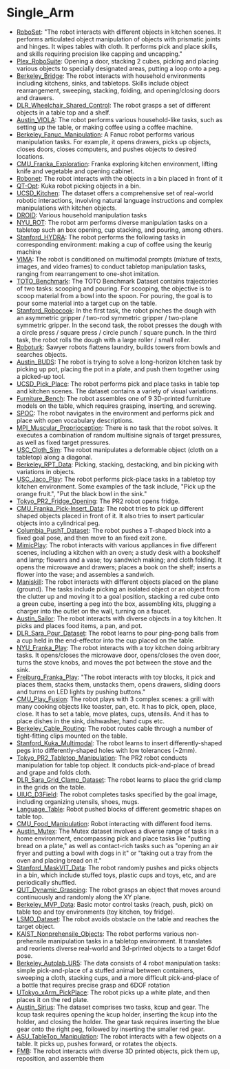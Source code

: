 # Single_Arm

- [RoboSet](https://github.com/youliangtan/oxe_contrib/tree/main/pages/datasets/roboset.md): "The robot interacts with different objects in kitchen scenes. It performs articulated object manipulation of objects with prismatic joints and hinges. It wipes tables with cloth. It performs pick and place skills, and skills requiring precision like capping and uncapping."
- [Plex_RoboSuite](https://github.com/youliangtan/oxe_contrib/tree/main/pages/datasets/plex_robosuite.md): Opening a door, stacking 2 cubes, picking and placing various objects to specially designated areas, putting a loop onto a peg.
- [Berkeley_Bridge](https://github.com/youliangtan/oxe_contrib/tree/main/pages/datasets/bridge.md): The robot interacts with household environments including kitchens, sinks, and tabletops. Skills include object rearrangement, sweeping, stacking, folding, and opening/closing doors and drawers. 
- [DLR_Wheelchair_Shared_Control](https://github.com/youliangtan/oxe_contrib/tree/main/pages/datasets/dlr_edan_shared_control_converted_externally_to_rlds.md): The robot grasps a set of different objects in a table top and a shelf. 
- [Austin_VIOLA](https://github.com/youliangtan/oxe_contrib/tree/main/pages/datasets/viola.md): The robot performs various household-like tasks, such as setting up the table, or making coffee using a coffee machine. 
- [Berkeley_Fanuc_Manipulation](https://github.com/youliangtan/oxe_contrib/tree/main/pages/datasets/berkeley_fanuc_manipulation.md): A Fanuc robot performs various manipulation tasks. For example, it opens drawers, picks up objects, closes doors, closes computers, and pushes objects to desired locations.
- [CMU_Franka_Exploration](https://github.com/youliangtan/oxe_contrib/tree/main/pages/datasets/cmu_franka_exploration_dataset_converted_externally_to_rlds.md): Franka exploring kitchen environment, lifting knife and vegetable and opening cabinet.
- [Robonet](https://github.com/youliangtan/oxe_contrib/tree/main/pages/datasets/robo_net.md): The robot interacts with the objects in a bin placed in front of it
- [QT-Opt](https://github.com/youliangtan/oxe_contrib/tree/main/pages/datasets/kuka.md): Kuka robot picking objects in a bin.
- [UCSD_Kitchen](https://github.com/youliangtan/oxe_contrib/tree/main/pages/datasets/ucsd_kitchen_dataset_converted_externally_to_rlds.md): The dataset offers a comprehensive set of real-world robotic interactions, involving natural language instructions and complex manipulations with kitchen objects.
- [DROID](https://github.com/youliangtan/oxe_contrib/tree/main/pages/datasets/droid.md): Various household manipulation tasks
- [NYU_ROT](https://github.com/youliangtan/oxe_contrib/tree/main/pages/datasets/nyu_rot_dataset_converted_externally_to_rlds.md): The robot arm performs diverse manipulation tasks on a tabletop such an box opening, cup stacking, and pouring, among others. 
- [Stanford_HYDRA](https://github.com/youliangtan/oxe_contrib/tree/main/pages/datasets/stanford_hydra_dataset_converted_externally_to_rlds.md): The robot performs the following tasks in corresponding environment: making a cup of coffee using the keurig machine
- [VIMA](https://github.com/youliangtan/oxe_contrib/tree/main/pages/datasets/vima.md): The robot is conditioned on multimodal prompts (mixture of texts, images, and video frames) to conduct tabletop manipulation tasks, ranging from rearrangement to one-shot imitation.
- [TOTO_Benchmark](https://github.com/youliangtan/oxe_contrib/tree/main/pages/datasets/toto.md): The TOTO Benchmark Dataset contains trajectories of two tasks: scooping and pouring. For scooping, the objective is to scoop material from a bowl into the spoon. For pouring, the goal is to pour some material into a target cup on the table. 
- [Stanford_Robocook](https://github.com/youliangtan/oxe_contrib/tree/main/pages/datasets/stanford_robocook_converted_externally_to_rlds.md): In the first task, the robot pinches the dough with an asymmetric gripper / two-rod symmetric gripper / two-plane symmetric gripper. In the second task, the robot presses the dough with a circle press / square press / circle punch / square punch. In the third task, the robot rolls the dough with a large roller / small roller.
- [Roboturk](https://github.com/youliangtan/oxe_contrib/tree/main/pages/datasets/roboturk.md): Sawyer robots flattens laundry, builds towers from bowls and searches objects.
- [Austin_BUDS](https://github.com/youliangtan/oxe_contrib/tree/main/pages/datasets/austin_buds_dataset_converted_externally_to_rlds.md): The robot is trying to solve a long-horizon kitchen task by picking up pot, placing the pot in a plate, and push them together using a picked-up tool.
- [UCSD_Pick_Place](https://github.com/youliangtan/oxe_contrib/tree/main/pages/datasets/ucsd_pick_and_place_dataset_converted_externally_to_rlds.md): The robot performs pick and place tasks in table top and kitchen scenes. The dataset contains a variety of visual variations.
- [Furniture_Bench](https://github.com/youliangtan/oxe_contrib/tree/main/pages/datasets/furniture_bench_dataset_converted_externally_to_rlds.md): The robot assembles one of 9 3D-printed furniture models on the table, which requires grasping, inserting, and screwing.
- [SPOC](https://github.com/youliangtan/oxe_contrib/tree/main/pages/datasets/spoc.md): The robot navigates in the environment and performs pick and place with open vocabulary descriptions.
- [MPI_Muscular_Proprioception](https://github.com/youliangtan/oxe_contrib/tree/main/pages/datasets/mpi_muscular_proprioception.md): There is no task that the robot solves. It executes a combination of random multisine signals of target pressures, as well as fixed target pressures.
- [USC_Cloth_Sim](https://github.com/youliangtan/oxe_contrib/tree/main/pages/datasets/usc_cloth_sim_converted_externally_to_rlds.md): The robot manipulates a deformable object (cloth on a tabletop) along a diagonal.
- [Berkeley_RPT_Data](https://github.com/youliangtan/oxe_contrib/tree/main/pages/datasets/berkeley_rpt_converted_externally_to_rlds.md): Picking, stacking, destacking, and bin picking with variations in objects.
- [USC_Jaco_Play](https://github.com/youliangtan/oxe_contrib/tree/main/pages/datasets/jaco_play.md): The robot performs pick-place tasks in a tabletop toy kitchen environment. Some examples of the task include, "Pick up the orange fruit.", "Put the black bowl in the sink."
- [Tokyo_PR2_Fridge_Opening](https://github.com/youliangtan/oxe_contrib/tree/main/pages/datasets/utokyo_pr2_opening_fridge_converted_externally_to_rlds.md): The PR2 robot opens fridge.
- [CMU_Franka_Pick-Insert_Data](https://github.com/youliangtan/oxe_contrib/tree/main/pages/datasets/iamlab_cmu_pickup_insert_converted_externally_to_rlds.md): The robot tries to pick up different shaped objects placed in front of it. It also tries to insert particular objects into a cylindrical peg.
- [Columbia_PushT_Dataset](https://github.com/youliangtan/oxe_contrib/tree/main/pages/datasets/columbia_cairlab_pusht_real.md): The robot pushes a T-shaped block into a fixed goal pose, and then move to an fixed exit zone.
- [MimicPlay](https://github.com/youliangtan/oxe_contrib/tree/main/pages/datasets/mimicplay.md): The robot interacts with various appliances in five different scenes, including a kitchen with an oven; a study desk with a bookshelf and lamp; flowers and a vase; toy sandwich making; and cloth folding. It opens the microwave and drawers; places a book on the shelf; inserts a flower into the vase; and assembles a sandwich.
- [Maniskill](https://github.com/youliangtan/oxe_contrib/tree/main/pages/datasets/maniskill_dataset_converted_externally_to_rlds.md): The robot interacts with different objects placed on the plane (ground). The tasks include picking an isolated object or an object from the clutter up and moving it to a goal position, stacking a red cube onto a green cube, inserting a peg into the box, assembling kits, plugging a charger into the outlet on the wall, turning on a faucet.
- [Austin_Sailor](https://github.com/youliangtan/oxe_contrib/tree/main/pages/datasets/austin_sailor_dataset_converted_externally_to_rlds.md): The robot interacts with diverse objects in a toy kitchen. It picks and places food items, a pan, and pot.
- [DLR_Sara_Pour_Dataset](https://github.com/youliangtan/oxe_contrib/tree/main/pages/datasets/dlr_sara_pour_converted_externally_to_rlds.md): The robot learns to pour ping-pong balls from a cup held in the end-effector into the cup placed on the table.
- [NYU_Franka_Play](https://github.com/youliangtan/oxe_contrib/tree/main/pages/datasets/nyu_franka_play_dataset_converted_externally_to_rlds.md): The robot interacts with a toy kitchen doing arbitrary tasks. It opens/closes the microwave door, opens/closes the oven door, turns the stove knobs, and moves the pot between the stove and the sink.
- [Freiburg_Franka_Play](https://github.com/youliangtan/oxe_contrib/tree/main/pages/datasets/taco_play.md): "The robot interacts with toy blocks, it pick and places them, stacks them, unstacks them, opens drawers, sliding doors and turrns on LED lights by pushing buttons."
- [CMU_Play_Fusion](https://github.com/youliangtan/oxe_contrib/tree/main/pages/datasets/cmu_play_fusion.md): The robot plays with 3 complex scenes: a grill with many cooking objects like toaster, pan, etc. It has to pick, open, place, close. It  has to set a table, move plates, cups, utensils. And it has to place dishes in the sink, dishwasher, hand cups etc. 
- [Berkeley_Cable_Routing](https://github.com/youliangtan/oxe_contrib/tree/main/pages/datasets/berkeley_cable_routing.md): The robot routes cable through a number of tight-fitting clips mounted on the table.
- [Stanford_Kuka_Multimodal](https://github.com/youliangtan/oxe_contrib/tree/main/pages/datasets/stanford_kuka_multimodal_dataset_converted_externally_to_rlds.md): The robot learns to insert differently-shaped pegs into differently-shaped holes with low tolerances (~2mm).
- [Tokyo_PR2_Tabletop_Manipulation](https://github.com/youliangtan/oxe_contrib/tree/main/pages/datasets/utokyo_pr2_tabletop_manipulation_converted_externally_to_rlds.md): The PR2 robot conducts manipulation for table top object. It conducts pick-and-place of bread and grape and folds cloth.
- [DLR_Sara_Grid_Clamp_Dataset](https://github.com/youliangtan/oxe_contrib/tree/main/pages/datasets/dlr_sara_grid_clamp_converted_externally_to_rlds.md): The robot learns to place the grid clamp in the grids on the table.
- [UIUC_D3Field](https://github.com/youliangtan/oxe_contrib/tree/main/pages/datasets/uiuc_d3field.md): The robot completes tasks specified by the goal image, including organizing utensils, shoes, mugs.
- [Language_Table](https://github.com/youliangtan/oxe_contrib/tree/main/pages/datasets/language_table.md): Robot pushed blocks of different geometric shapes on table top.
- [CMU_Food_Manipulation](https://github.com/youliangtan/oxe_contrib/tree/main/pages/datasets/cmu_food_manipulation.md): Robot interacting with different food items.
- [Austin_Mutex](https://github.com/youliangtan/oxe_contrib/tree/main/pages/datasets/utaustin_mutex.md): The Mutex dataset involves a diverse range of tasks in a home environment, encompassing pick and place tasks like "putting bread on a plate," as well as contact-rich tasks such as "opening an air fryer and putting a bowl with dogs in it" or "taking out a tray from the oven and placing bread on it."
- [Stanford_MaskVIT_Data](https://github.com/youliangtan/oxe_contrib/tree/main/pages/datasets/stanford_mask_vit_converted_externally_to_rlds.md): The robot randomly pushes and picks objects in a bin, which include stuffed toys, plastic cups and toys, etc, and are periodically shuffled.
- [QUT_Dynamic_Grasping](https://github.com/youliangtan/oxe_contrib/tree/main/pages/datasets/qut_dynamic_grasping.md): The robot grasps an object that moves around continuously and randomly along the XY plane. 
- [Berkeley_MVP_Data](https://github.com/youliangtan/oxe_contrib/tree/main/pages/datasets/berkeley_mvp_converted_externally_to_rlds.md): Basic motor control tasks (reach, push, pick) on table top and toy environments (toy kitchen, toy fridge).
- [LSMO_Dataset](https://github.com/youliangtan/oxe_contrib/tree/main/pages/datasets/tokyo_u_lsmo_converted_externally_to_rlds.md): The robot avoids obstacle on the table and reaches the target object.
- [KAIST_Nonprehensile_Objects](https://github.com/youliangtan/oxe_contrib/tree/main/pages/datasets/kaist_nonprehensile_converted_externally_to_rlds.md): The robot performs various non-prehensile manipulation tasks in a tabletop environment. It translates and reorients diverse real-world and 3d-printed objects to a target 6dof pose.
- [Berkeley_Autolab_UR5](https://github.com/youliangtan/oxe_contrib/tree/main/pages/datasets/berkeley_autolab_ur5.md): The data consists of 4 robot manipulation tasks: simple pick-and-place of a stuffed animal between containers, sweeping a cloth, stacking cups, and a more difficult pick-and-place of a bottle that requires precise grasp and 6DOF rotation
- [UTokyo_xArm_PickPlace](https://github.com/youliangtan/oxe_contrib/tree/main/pages/datasets/utokyo_xarm_pick_and_place_converted_externally_to_rlds.md): The robot picks up a white plate, and then places it on the red plate.
- [Austin_Sirius](https://github.com/youliangtan/oxe_contrib/tree/main/pages/datasets/austin_sirius_dataset_converted_externally_to_rlds.md): The dataset comprises two tasks, kcup and gear. The kcup task requires opening the kcup holder, inserting the kcup into the holder, and closing the holder. The gear task requires inserting the blue gear onto the right peg, followed by inserting the smaller red gear.
- [ASU_TableTop_Manipulation](https://github.com/youliangtan/oxe_contrib/tree/main/pages/datasets/asu_table_top_converted_externally_to_rlds.md): The robot interacts with a few objects on a table. It picks up, pushes forward, or rotates the objects.
- [FMB](https://github.com/youliangtan/oxe_contrib/tree/main/pages/datasets/fmb.md): The robot interacts with diverse 3D printed objects, pick them up, reposition, and assemble them